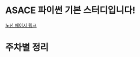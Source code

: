 # ASACE 파이썬 기본 스터디입니다!
[노션 페이지 링크](https://valiant-gerbera-c26.notion.site/ASACE-Python-0db2b2db7f3449d78a66e847d41561d2)

# 주차별 정리

